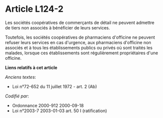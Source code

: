# Article L124-2

Les sociétés coopératives de commerçants de détail ne peuvent admettre de tiers non associés à bénéficier de leurs services.

Toutefois, les sociétés coopératives de pharmaciens d'officine ne peuvent refuser leurs services en cas d'urgence, aux
pharmaciens d'officine non associés et à tous les établissements publics ou privés où sont traités les malades, lorsque ces
établissements sont régulièrement propriétaires d'une officine.

**Liens relatifs à cet article**

_Anciens textes_:

  - Loi n°72-652 du 11 juillet 1972 - art. 2 (Ab)

_Codifié par_:

  - Ordonnance 2000-912 2000-09-18
  - Loi n°2003-7 2003-01-03 art. 50 I (ratification)

